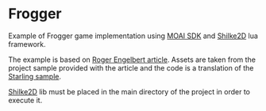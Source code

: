 Frogger
========

Example of Frogger game implementation using [MOAI SDK](http://getmoai.com) and [Shilke2D](https://github.com/Shrike78/Shilke2D) lua framework.

The example is based on [Roger Engelbert article](http://www.rengelbert.com/tutorial.php?id=162). Assets are taken from the project sample provided with the article 
and the code is a translation of the [Starling sample](http://www.rengelbert.com/tutorial.php?id=163).

[Shilke2D](https://github.com/Shrike78/Shilke2D) lib must be placed in the main directory of the project in order to execute it.